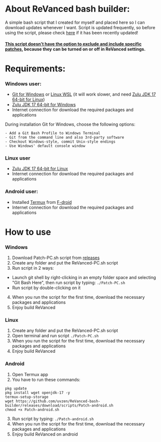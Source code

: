 # About ReVanced bash builder:

A simple bash script that I created for myself and placed here so I can download updates whenever I want.
Script is updated frequently, so before using the script, please check [here](https://github.com/uvzen/ReVanced-bash-builder/releases/tag/scripts) if it has been recently updated!

#### <ins>This script doesn't have the option to exclude and include specific patches</ins>, because they can be turned on or off in ReVanced settings.

# Requirements:

### Windows user:
- [Git for Windows](https://gitforwindows.org/) or [Linux WSL](https://docs.microsoft.com/en-us/windows/wsl/about) (it will work slower, and need [Zulu JDK 17 64-bit for Linux](https://cdn.azul.com/zulu/bin/zulu17.36.13-ca-jdk17.0.4-linux_amd64.deb))
- [Zulu JDK 17 64-bit for Windows](https://cdn.azul.com/zulu/bin/zulu17.36.13-ca-jdk17.0.4-win_x64.msi)
- Internet connection for download the required packages and applications

During installation Git for Windows, choose the following options:
```
- Add a Git Bash Profile to Windows Terminal
- Git from the command line and also 3rd-party software
- Checkout Windows-style, commit Unix-style endings
- Use Windows' default console window
```
### Linux user
- [Zulu JDK 17 64-bit for Linux](https://cdn.azul.com/zulu/bin/zulu17.36.13-ca-jdk17.0.4-linux_amd64.deb)
- Internet connection for download the required packages and applications

### Android user:
- Installed [Termux](https://f-droid.org/en/packages/com.termux/) from [F-droid](https://f-droid.org/en/)
- Internet connection for download the required packages and applications

# How to use


### Windows
1. Download Patch-PC.sh script from [releases](https://github.com/uvzen/ReVanced-bash-builder/releases/tag/scripts)
2. Create any folder and put the ReVanced-PC.sh script
3. Run script in 2 ways:
- Launch git shell by right-clicking in an empty folder space and selecting "Git Bash Here", then run script by typing: ```./Patch-PC.sh```
- Run script by double-clicking on it
4. When you run the script for the first time, download the necessary packages and applications
5. Enjoy build ReVanced

### Linux
1. Create any folder and put the ReVanced-PC.sh script 
2. Open terminal and run script ```./Patch-PC.sh```
3. When you run the script for the first time, download the necessary packages and applications
4. Enjoy build ReVanced

### Android
1. Open Termux app
2. You have to run these commands:
```
pkg update
pkg install wget openjdk-17 -y
termux-setup-storage
wget https://github.com/uvzen/ReVanced-bash-builder/releases/download/scripts/Patch-android.sh
chmod +x Patch-android.sh
```
3. Run script by typing: 
```./Patch-android.sh```
4. When you run the script for the first time, download the necessary packages and applications
5. Enjoy build ReVanced on android
